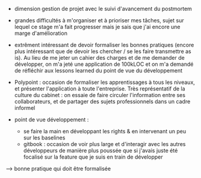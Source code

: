 - dimension gestion de projet avec le suivi d'avancement du postmortem
- grandes difficultés à m'organiser et à prioriser mes tâches, sujet sur lequel ce stage m'a fait progresser mais
    je sais que j'ai encore une marge d'amélioration
- extrêment intéressant de devoir formaliser les bonnes pratiques (encore plus intéressant que de devoir
    les chercher / se les faire transmettre as is). Au lieu de me jeter un cahier des charges et de me demander de
    développer, on m'a jeté une application de 100kLOC et on m'a demandé de réfléchir aux lessons learned du point de
    vue du développement

- Polypoint : occasion de formaliser les apprentissages à tous les niveaux, et
    présenter l'application à toute l'entreprise. Très représentatif de la
    culture du cabinet : on essaie de faire circuler l'information entre ses collaborateurs, et de partager des sujets
    professionnels dans un cadre informel

- point de vue développement :
    - se faire la main en développant les rights & en intervenant un peu sur les baselines
    - gitbook : occasion de voir plus large et d'interagir avec les autres développeurs de manière
        plus poussée que si j'avais juste été focalisé sur la feature que je suis en train de développer




--> bonne pratique qui doit être formalisée
